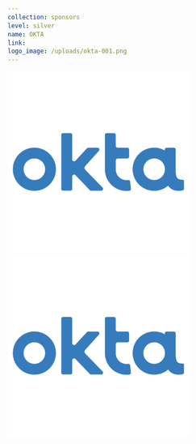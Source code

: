 ```yaml
---
collection: sponsors
level: silver
name: OKTA
link:
logo_image: /uploads/okta-001.png
---
```



![](/uploads/versions/okta-001-1---x----360-360x---.png)![](/uploads/versions/okta-001---x----360-360x---.png)